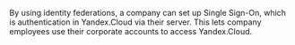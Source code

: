 By using identity federations, a company can set up Single Sign-On, which is authentication in Yandex.Cloud via their server. This lets company employees use their corporate accounts to access Yandex.Cloud.

